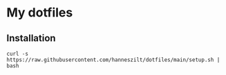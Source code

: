 # My dotfiles

## Installation
```
curl -s https://raw.githubusercontent.com/hanneszilt/dotfiles/main/setup.sh | bash
```
